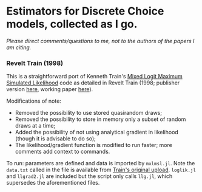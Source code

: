 # Estimators for Discrete Choice models, collected as I go. 

*Please direct comments/questions to me, not to the authors of the papers I am citing.*

### Revelt Train (1998)
This is a straightforward port of Kenneth Train's [Mixed Logit Maximum Simulated Likelihood](https://eml.berkeley.edu/Software/abstracts/train1006mxlmsl.html) code
as detailed in Revelt Train (1998; publisher version [here](https://www.mitpressjournals.org/doi/10.1162/003465398557735), working paper [here](https://eml.berkeley.edu/wp/train0797b.pdf)). 

Modifications of note: 
- Removed the possibility to use stored quasirandom draws;
- Removed the possibility to store in memory only a subset of random draws at a time;
- Added the possibility of not using analytical gradient in likelihood (though it is advisable to do so);
- The likelihood/gradient function is modified to run faster; more comments add context to commands.

To run: parameters are defined and data is imported by `mxlmsl.jl`. Note the `data.txt` called in the file is available from [Train's original upload](https://eml.berkeley.edu/Software/source_code/train_mxlmsl_06.zip). `loglik.jl` and `llgrad2.jl` are included but the script only calls `llg.jl`, which supersedes the aforementioned files.
